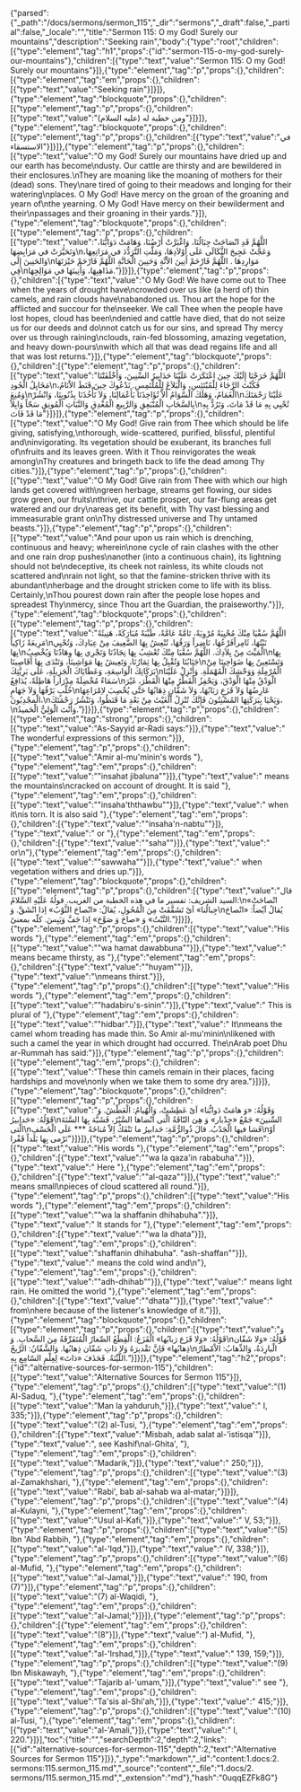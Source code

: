 {"parsed":{"_path":"/docs/sermons/sermon_115","_dir":"sermons","_draft":false,"_partial":false,"_locale":"","title":"Sermon 115:  O my God! Surely our mountains","description":"Seeking rain","body":{"type":"root","children":[{"type":"element","tag":"h1","props":{"id":"sermon-115-o-my-god-surely-our-mountains"},"children":[{"type":"text","value":"Sermon 115:  O my God! Surely our mountains"}]},{"type":"element","tag":"p","props":{},"children":[{"type":"element","tag":"em","props":{},"children":[{"type":"text","value":"Seeking rain"}]}]},{"type":"element","tag":"blockquote","props":{},"children":[{"type":"element","tag":"p","props":{},"children":[{"type":"text","value":"ومن خطبة له (عليه السلام)"}]}]},{"type":"element","tag":"blockquote","props":{},"children":[{"type":"element","tag":"p","props":{},"children":[{"type":"text","value":"في الاستسقاء"}]}]},{"type":"element","tag":"p","props":{},"children":[{"type":"text","value":"O my God! Surely our mountains have dried up and our earth has become\ndusty. Our cattle are thirsty and are bewildered in their enclosures.\nThey are moaning like the moaning of mothers for their (dead) sons. They\nare tired of going to their meadows and longing for their watering\nplaces. O My God! Have mercy on the groan of the groaning and yearn of\nthe yearning. O My God! Have mercy on their bewilderment and their\npassages and their groaning in their yards."}]},{"type":"element","tag":"blockquote","props":{},"children":[{"type":"element","tag":"p","props":{},"children":[{"type":"text","value":"اللَّهُمَّ قَدِ انْصَاحَتْ جِبَالُنَا، وَاغْبَرَّتْ أَرْضُنَا، وَهَامَتْ دَوَابُّنَا، وَتَحَيَّرَتْ في مَرَابِضِهَا\nوَعَجَّتْ عَجِيجَ الثَّكَالَى عَلَى أَوْلاَدِهَا، وَمَلَّتِ التَّرَدُّدَ في مَرَاتِعِهَا، وَالحَنِينَ إِلَى\nمَوَارِدِهَا . اللَّهُمَّ فَارْحَمْ أَنِينَ الاْنَّةِ وَحَنِينَ الْحَانَّةِ اللَّهُمَّ فَارْحَمْ حَيْرَتَهَا فِي\nمَذَاهِبِهَا، وَأَنِينَهَا في مَوَالِجِهَا."}]}]},{"type":"element","tag":"p","props":{},"children":[{"type":"text","value":"O My God! We have come out to Thee when the years of drought have\ncrowded over us like (a herd of) thin camels, and rain clouds have\nabandoned us. Thou art the hope for the afflicted and succour for the\nseeker. We call Thee when the people have lost hopes, cloud has been\ndenied and cattle have died, that do not seize us for our deeds and do\nnot catch us for our sins, and spread Thy mercy over us through raining\nclouds, rain-fed blossoming, amazing vegetation, and heavy down-pours\nwith which all that was dead regains life and all that was lost returns."}]},{"type":"element","tag":"blockquote","props":{},"children":[{"type":"element","tag":"p","props":{},"children":[{"type":"text","value":"اللَّهُمَّ خَرَجْنَا إِلَيْكَ حِينَ اعْتَكَرَتْ عَلَيْنَا حَدَابِيرُ السِّنِينَ، وَأَخْلَفَتْنَا مَخَايِلُ الْجُودِ\nفَكُنْتَ الرَّجَاءَ لِلْمُبْتَئِسِ، وَالْبَلاَغَ لِلْمُلْتَمِسِ. نَدْعُوكَ حِينَ قَنَطَ الاْنَامُ، وَمُنِعَ\nالْغَمَامُ، وَهَلَكَ الْسَّوَامُ أَلاَّ تُؤَاخِذَنَا بَأَعْمَالِنَا، وَلاَ تَأْخُذَنَا بِذُنُوبِنَا، وَانْشُرْ\nعَلَيْنَا رَحْمَتَكَ بِالسَّحَابِ الْمُنْبَعِقِ وَالرَّبِيعِ الْمُغْدِقِ وَالنَّبَاتِ الْمُونِقِ سَحّاً وَابِلاً\nتُحْيِي بِهِ مَا قَدْ مَاتَ، وَتَرُدُّ بِهِ مَا قَدْ فَاتَ"}]}]},{"type":"element","tag":"p","props":{},"children":[{"type":"text","value":"O My God! Give rain from Thee which should be life giving, satisfying,\nthorough, wide-scattered, purified, blissful, plentiful and\ninvigorating. Its vegetation should be exuberant, its branches full of\nfruits and its leaves green. With it Thou reinvigorates the weak among\nThy creatures and bringeth back to life the dead among Thy cities."}]},{"type":"element","tag":"p","props":{},"children":[{"type":"text","value":"O My God! Give rain from Thee with which our high lands get covered with\ngreen herbage, streams get flowing, our sides grow green, our fruits\nthrive, our cattle prosper, our far-flung areas get watered and our dry\nareas get its benefit, with Thy vast blessing and immeasurable grant on\nThy distressed universe and Thy untamed beasts."}]},{"type":"element","tag":"p","props":{},"children":[{"type":"text","value":"And pour upon us rain which is drenching, continuous and heavy; wherein\none cycle of rain clashes with the other and one rain drop pushes\nanother (into a continuous chain), its lightning should not be\ndeceptive, its cheek not rainless, its white clouds not scattered and\nrain not light, so that the famine-stricken thrive with its abundant\nherbage and the drought stricken come to life with its bliss. Certainly,\nThou pourest down rain after the people lose hopes and spreadest Thy\nmercy, since Thou art the Guardian, the praiseworthy."}]},{"type":"element","tag":"blockquote","props":{},"children":[{"type":"element","tag":"p","props":{},"children":[{"type":"text","value":"اللَّهُمَّ سُقْيَا مِنْكَ مُحْيِيَةً مُرْوِيَةً، تَامَّةً عَامَّةً، طَيِّبَةً مُبَارَكَةً، هَنِيئَةً مَرِيعَةً زَاكِياً\nنَبْتُهَا، ثَامِراًفَرْعُهَا، نَاضِراً وَرَقُهَا، تُنْعِشُ بِهَا الضَّعِيفَ مِنْ عِبَادِكَ، وَتُحْيِي بِهَا\nالْمَيِّتَ مِنْ بِلاَدِكَ. اللَّهُمَّ سُقْيَا مِنْكَ تُعْشِبُ بِهَا نِجَادُنَا وَتَجْرِي بِهَا وِهَادُنَا وَيُخْصِبُ\nبِهَا جَنَابُنَا وَتُقْبِلُ بِهَا ثِمَارُنَا، وَتَعِيشُ بِهَا مَوَاشِينَا، وَتَنْدَى بِهَا أَقَاصِينَا\nوَتَسْتَعِينُ بِهَا ضَوَاحِينَا مِنْ بَرَكَاتِكَ الْوَاسِعَةِ، وَعَطَايَاكَ الْجَزِيلَةِ، عَلَى بَرِيَّتِكَ\nالْمُرْمِلَةِ وَوَحْشِكَ الْمُهْمَلَةِ. وَأَنْزِلْ عَلَيْنَا سَمَاءً مُخْضِلَةً مِدْرَاراً هَاطِلَةً، يُدَافِعُ\nالْوَدْقُ مِنْهَا الْوَدْقَ، وَيَحْفِزُ الْقَطْرُ مِنْهَا الْقَطْرَ، غَيْرَ خُلَّبٍ بَرْقُهَا وَلاَ جَهَامٍ\nعَارِضُهَا وَلاَ قَزَعٍ رَبَابُهَا، وَلاَ شَفَّانٍ ذِهَابُهَا حَتَّى يُخْصِبَ لاِمْرَاعِهَا الْمجْدِبُونَ،\nوَيَحْيَا بِبَرَكَتِهَا المُسْنِتُونَ فَإِنَّكَ تُنْزِلُ الْغَيْثَ مِنْ بَعْدِ مَا قَنَطُوا، وَتَنْشُرُ رَحْمَتَكَ،\nوَأَنْتَ الْوَلِيُّ الْحَميدُ."}]}]},{"type":"element","tag":"p","props":{},"children":[{"type":"element","tag":"strong","props":{},"children":[{"type":"text","value":"As-Sayyid ar-Radi says:"}]},{"type":"text","value":" The wonderful expressions of this sermon:"}]},{"type":"element","tag":"p","props":{},"children":[{"type":"text","value":"Amir al-mu'minin's words "},{"type":"element","tag":"em","props":{},"children":[{"type":"text","value":"\"insahat jibaluna\""}]},{"type":"text","value":" means the mountains\ncracked on account of drought. It is said "},{"type":"element","tag":"em","props":{},"children":[{"type":"text","value":"\"insaha'ththawbu\""}]},{"type":"text","value":" when it\nis torn. It is also said "},{"type":"element","tag":"em","props":{},"children":[{"type":"text","value":"\"insaha'n-nabtu\""}]},{"type":"text","value":" or "},{"type":"element","tag":"em","props":{},"children":[{"type":"text","value":"\"saha\""}]},{"type":"text","value":" or\n"},{"type":"element","tag":"em","props":{},"children":[{"type":"text","value":"\"sawwaha\""}]},{"type":"text","value":" when vegetation withers and dries up."}]},{"type":"element","tag":"blockquote","props":{},"children":[{"type":"element","tag":"p","props":{},"children":[{"type":"text","value":"قال السيد الشريف: تفسير ما في هذه الخطبة من الغريب. قولُهُ عَلَيْهِ السَّلامُ:\n«انْصاحَتْ جِبالُنا» اَىْ تَشَقَّقَتْ مِنَ الْمُحُولِ، يُقالُ: «انْصاحَ الثَّوْبُ» اِذا انْشَقَّ. وَ\nيُقالُ اَيْضاً: «انْصاحَ النَّبْتُ» وَ «صاحَ وَ صَوَّحَ» اِذا جَفَّ وَيَبِسَ. كلّه بمعنىً."}]}]},{"type":"element","tag":"p","props":{},"children":[{"type":"text","value":"His words "},{"type":"element","tag":"em","props":{},"children":[{"type":"text","value":"\"wa hamat dawabbuna\""}]},{"type":"text","value":" means became thirsty, as "},{"type":"element","tag":"em","props":{},"children":[{"type":"text","value":"\"huyam\""}]},{"type":"text","value":"\nmeans thirst."}]},{"type":"element","tag":"p","props":{},"children":[{"type":"text","value":"His words "},{"type":"element","tag":"em","props":{},"children":[{"type":"text","value":"\"hadabiru's-sinin\"."}]},{"type":"text","value":" This is plural of "},{"type":"element","tag":"em","props":{},"children":[{"type":"text","value":"\"hidbar\"."}]},{"type":"text","value":" It\nmeans the camel whom treading has made thin. So Amir al-mu'minin\nlikened with such a camel the year in which drought had occurred. The\nArab poet Dhu ar-Rummah has said:"}]},{"type":"element","tag":"p","props":{},"children":[{"type":"element","tag":"em","props":{},"children":[{"type":"text","value":"These thin camels remain in their places, facing hardships and move\nonly when we take them to some dry area."}]}]},{"type":"element","tag":"blockquote","props":{},"children":[{"type":"element","tag":"p","props":{},"children":[{"type":"text","value":"وَقَوْلُهُ: «وَ هامَتْ دَوابُّنا» اَىْ عَطِشَتْ، وَالْهُيامُ: الْعَطْشُ. وَ قَوْلُهُ: «حَدابيرُ\nالسِّنينَ» جَمْعُ «حِدْبار» وَ هِىَ النّاقَةُ الَّتى اَنْضاها السَّيْرُ، فَشَبَّهَ بِهَا السَّنَةَ الَّتى\nفَشا فيها الْجَدْبُ. قالَ ذُوالرُّمَّةِ: حَدابيرُ ما تَنْفَكُ اِلاّ مُناخَةً *** عَلَى الْخَسْفِ\nاَوْ نَرْمى بِها بَلَداً قَفْرا"}]}]},{"type":"element","tag":"p","props":{},"children":[{"type":"text","value":"His words "},{"type":"element","tag":"em","props":{},"children":[{"type":"text","value":"\"wa la qaza'in rababuha\"."}]},{"type":"text","value":" Here "},{"type":"element","tag":"em","props":{},"children":[{"type":"text","value":"\"al-qaza\""}]},{"type":"text","value":" means small\npieces of cloud scattered all round."}]},{"type":"element","tag":"p","props":{},"children":[{"type":"text","value":"His words "},{"type":"element","tag":"em","props":{},"children":[{"type":"text","value":"\"wa la shaffanin dhihabuha\"."}]},{"type":"text","value":" It stands for "},{"type":"element","tag":"em","props":{},"children":[{"type":"text","value":"\"wa la dhata"}]},{"type":"element","tag":"em","props":{},"children":[{"type":"text","value":"shaffanin dhihabuha\". \"ash-shaffan\""}]},{"type":"text","value":" means the cold wind and\n"},{"type":"element","tag":"em","props":{},"children":[{"type":"text","value":"\"adh-dhihab\""}]},{"type":"text","value":" means light rain. He omitted the world "},{"type":"element","tag":"em","props":{},"children":[{"type":"text","value":"\"dhata\""}]},{"type":"text","value":" from\nhere because of the listener's knowledge of it."}]},{"type":"element","tag":"blockquote","props":{},"children":[{"type":"element","tag":"p","props":{},"children":[{"type":"text","value":"وَ قَوْلُهُ: «وَلا قَزَع رَبابُها» الْقَزَعُ: الْقِطَعُ الصِّغارُ الْمُتَفَرِّقَةُ مِنَ السَّحابِ. وَ\nقَوْلُهُ: «وَلا شَفّان ذِهابُها» فَاِنَّ تَقْديرَهُ وَلا ذاتِ شَفّان ذِهابُها. وَالشَّفّانُ: الرَّيحُ\nالْبارِدَةُ، وَالذِّهابُ: الاْمْطارُ اللَّيِّنَةُ. فَحَذَفَ «ذاتَ» لِعِلْمِ السّامِعِ بِهِ."}]}]},{"type":"element","tag":"h2","props":{"id":"alternative-sources-for-sermon-115"},"children":[{"type":"text","value":"Alternative Sources for Sermon 115"}]},{"type":"element","tag":"p","props":{},"children":[{"type":"text","value":"(1) Al-Saduq, "},{"type":"element","tag":"em","props":{},"children":[{"type":"text","value":"Man la yahduruh,"}]},{"type":"text","value":" I, 335;"}]},{"type":"element","tag":"p","props":{},"children":[{"type":"text","value":"(2) al-Tusi, "},{"type":"element","tag":"em","props":{},"children":[{"type":"text","value":"Misbah, adab salat al-'istisqa'"}]},{"type":"text","value":", see Kashif\nal-Ghita', "},{"type":"element","tag":"em","props":{},"children":[{"type":"text","value":"Madarik,"}]},{"type":"text","value":" 250;"}]},{"type":"element","tag":"p","props":{},"children":[{"type":"text","value":"(3) al-Zamakhshari, "},{"type":"element","tag":"em","props":{},"children":[{"type":"text","value":"Rabi', bab al-sahab wa al-matar;"}]}]},{"type":"element","tag":"p","props":{},"children":[{"type":"text","value":"(4) al-Kulayni, "},{"type":"element","tag":"em","props":{},"children":[{"type":"text","value":"Usul al-Kafi,"}]},{"type":"text","value":" V, 53;"}]},{"type":"element","tag":"p","props":{},"children":[{"type":"text","value":"(5) Ibn 'Abd Rabbih, "},{"type":"element","tag":"em","props":{},"children":[{"type":"text","value":"al-'Iqd,"}]},{"type":"text","value":" IV, 338;"}]},{"type":"element","tag":"p","props":{},"children":[{"type":"text","value":"(6) al-Mufid, "},{"type":"element","tag":"em","props":{},"children":[{"type":"text","value":"al-Jamal,"}]},{"type":"text","value":" 190, from (7)"}]},{"type":"element","tag":"p","props":{},"children":[{"type":"text","value":"(7) al-Waqidi, "},{"type":"element","tag":"em","props":{},"children":[{"type":"text","value":"al-Jamal;"}]}]},{"type":"element","tag":"p","props":{},"children":[{"type":"element","tag":"em","props":{},"children":[{"type":"text","value":"(8"}]},{"type":"text","value":") al-Mufid, "},{"type":"element","tag":"em","props":{},"children":[{"type":"text","value":"al-'Irshad,"}]},{"type":"text","value":" 139, 159;"}]},{"type":"element","tag":"p","props":{},"children":[{"type":"text","value":"(9) Ibn Miskawayh, "},{"type":"element","tag":"em","props":{},"children":[{"type":"text","value":"Tajarib al-'umam,"}]},{"type":"text","value":" see "},{"type":"element","tag":"em","props":{},"children":[{"type":"text","value":"Ta'sis al-Shi'ah,"}]},{"type":"text","value":" 415;"}]},{"type":"element","tag":"p","props":{},"children":[{"type":"text","value":"(10) al-Tusi, "},{"type":"element","tag":"em","props":{},"children":[{"type":"text","value":"al-'Amali,"}]},{"type":"text","value":" I, 220."}]}],"toc":{"title":"","searchDepth":2,"depth":2,"links":[{"id":"alternative-sources-for-sermon-115","depth":2,"text":"Alternative Sources for Sermon 115"}]}},"_type":"markdown","_id":"content:1.docs:2. sermons:115.sermon_115.md","_source":"content","_file":"1.docs/2. sermons/115.sermon_115.md","_extension":"md"},"hash":"0uqqEZFk8G"}